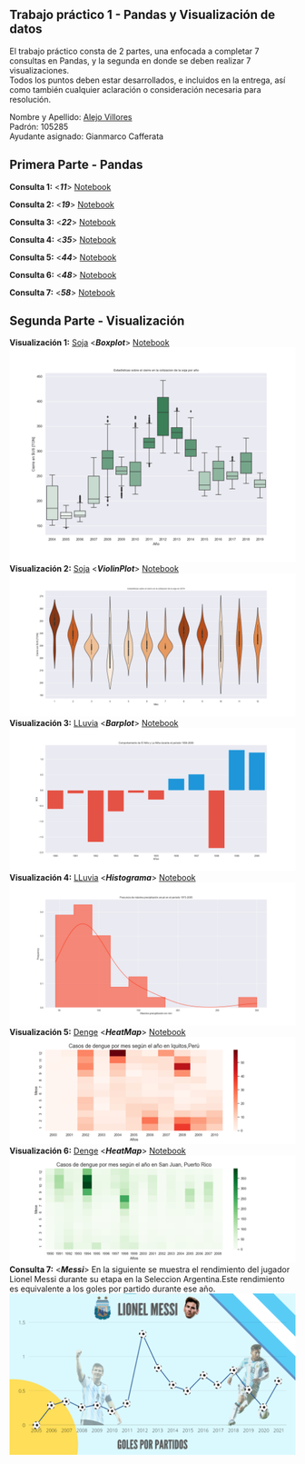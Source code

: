 Trabajo práctico 1 - Pandas y Visualización de datos
---

El trabajo práctico consta de 2 partes, una enfocada a completar 7 consultas en Pandas, y la
segunda en donde se deben realizar 7 visualizaciones. \
Todos los puntos deben estar desarrollados, e incluidos en la entrega, así como también cualquier aclaración o consideración
necesaria para resolución.

Nombre y Apellido: [Alejo Villores](https://github.com/alejovillores) \
Padrón: 105285 \
Ayudante asignado: Gianmarco Cafferata

## Primera Parte - Pandas
**Consulta 1:**  <***11***>  [Notebook](https://github.com/alejovillores/tp1_villores_alejo_pandas_visu/blob/main/pandas_consultas/ejercicio_11.ipynb) 

**Consulta 2:**  <***19***>  [Notebook](https://github.com/alejovillores/tp1_villores_alejo_pandas_visu/blob/main/pandas_consultas/ejercicio_19.ipynb) 

**Consulta 3:**  <***22***>  [Notebook](https://github.com/alejovillores/tp1_villores_alejo_pandas_visu/blob/main/pandas_consultas/ejercicio_22.ipynb) 

**Consulta 4:**  <***35***>  [Notebook](https://github.com/alejovillores/tp1_villores_alejo_pandas_visu/blob/main/pandas_consultas/ejercicio_35.ipynb) 

**Consulta 5:**  <***44***>  [Notebook](https://github.com/alejovillores/tp1_villores_alejo_pandas_visu/blob/main/pandas_consultas/ejercicio_44.ipynb) 

**Consulta 6:**  <***48***>  [Notebook](https://github.com/alejovillores/tp1_villores_alejo_pandas_visu/blob/main/pandas_consultas/ejercicio_48.ipynb) 

**Consulta 7:**  <***58***>  [Notebook](https://github.com/alejovillores/tp1_villores_alejo_pandas_visu/blob/main/pandas_consultas/ejercicio_58.ipynb) 

## Segunda Parte - Visualización

**Visualización 1:**  [Soja](https://metadata.fundacionsadosky.org.ar/competition/11/)  <***Boxplot***> [Notebook](https://github.com/alejovillores/tp1_villores_alejo_pandas_visu/blob/main/pandas_visualizaciones/soja_visualizacion..ipynb)
![image](https://github.com/alejovillores/tp1_villores_alejo_pandas_visu/blob/main/box_plot_soja.png)
**Visualización 2:**  [Soja](https://metadata.fundacionsadosky.org.ar/competition/11/) <***ViolinPlot***>  [Notebook](https://github.com/alejovillores/tp1_villores_alejo_pandas_visu/blob/main/pandas_visualizaciones/soja_visualizacion..ipynb)
![image](https://github.com/alejovillores/tp1_villores_alejo_pandas_visu/blob/main/violinplot_soja.png)
**Visualización 3:**  [LLuvia](https://metadata.fundacionsadosky.org.ar/competition/15/) <***Barplot***>  [Notebook](https://github.com/alejovillores/tp1_villores_alejo_pandas_visu/blob/main/pandas_visualizaciones/lluvia_san_luis.ipynb)
![image](https://github.com/alejovillores/tp1_villores_alejo_pandas_visu/blob/main/elnino_la_nina.png)
**Visualización 4:** [LLuvia](https://metadata.fundacionsadosky.org.ar/competition/15/) <***Histograma***>  [Notebook](https://github.com/alejovillores/tp1_villores_alejo_pandas_visu/blob/main/pandas_visualizaciones/lluvia_san_luis.ipynb) 
![image](https://github.com/alejovillores/tp1_villores_alejo_pandas_visu/blob/main/histograma_san_luis.png)
**Visualización 5:** [Denge](https://www.drivendata.org/competitions/44/dengai-predicting-disease-spread/page/80/) <***HeatMap***>  [Notebook](https://github.com/alejovillores/tp1_villores_alejo_pandas_visu/blob/main/pandas_visualizaciones/heat_map_dengue.ipynb)
![image](https://github.com/alejovillores/tp1_villores_alejo_pandas_visu/blob/main/heat_map_peru.png)
**Visualización 6:** [Denge](https://www.drivendata.org/competitions/44/dengai-predicting-disease-spread/page/80/) <***HeatMap***>  [Notebook](https://github.com/alejovillores/tp1_villores_alejo_pandas_visu/blob/main/pandas_visualizaciones/heat_map_dengue.ipynb)
![image](https://github.com/alejovillores/tp1_villores_alejo_pandas_visu/blob/main/heat_map_pr.png)
**Consulta 7:**  <***Messi***>  En la siguiente se muestra el rendimiento del jugador Lionel Messi durante su etapa en la Seleccion Argentina.Este rendimiento es equivalente a los goles por partido durante ese año.
![image](https://github.com/alejovillores/tp1_villores_alejo_pandas_visu/blob/main/goles_x_partido_messi.png)
